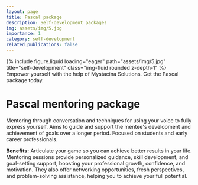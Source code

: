 ```yaml
---
layout: page
title: Pascal package
description: Self-development packages
img: assets/img/5.jpg
importance: 1
category: self-development
related_publications: false
---
```


<div class="row justify-content-center">
    <div class="col-sm mt-3 mt-md-0">
        {% include figure.liquid loading="eager" path="assets/img/5.jpg" title="self-development" class="img-fluid rounded z-depth-1" %}
    </div>
</div>
<div class="caption text-center">
    Empower yourself with the help of Mystacina Solutions. Get the Pascal package today.
</div>


# Pascal mentoring package

Mentoring through conversation and techniques for using your voice to fully express yourself. Aims to guide and support the mentee's development and achievement of goals over a longer period. Focused on students and early career professionals.

**Benefits:** Articulate your game so you can achieve better results in your life. Mentoring sessions provide personalized guidance, skill development, and goal-setting support, boosting your professional growth, confidence, and motivation. They also offer networking opportunities, fresh perspectives, and problem-solving assistance, helping you to achieve your full potential.


<!--- Emojis: 
https://gist.github.com/rxaviers/7360908 --->
  